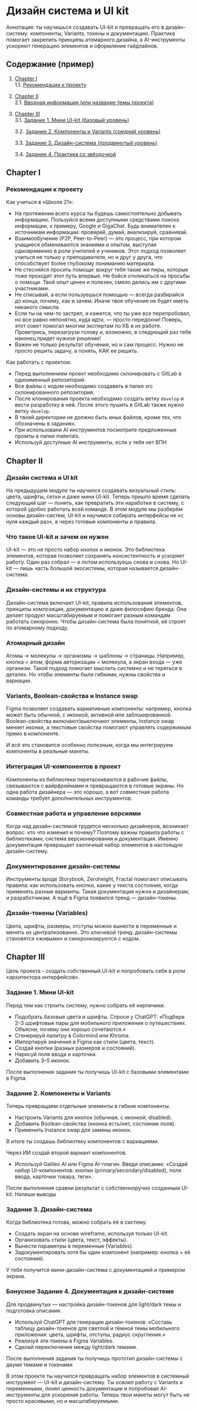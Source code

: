 # Дизайн система и UI kit
Аннотация: ты научишься создавать UI-kit и превращать его в дизайн-систему: компоненты, Variants, токены и документацию. Практика помогает закрепить принципы атомарного дизайна, а AI-инструменты ускоряют генерацию элементов и оформление гайдлайнов.

## Содержание (пример)
1. [Chapter I](#chapter-i) \
   1.1. [Рекомендации к проекту](#рекомендации-к-проекту)
2. [Chapter II](#chapter-ii) \
   2.1. [Вводная информация (или название темы проекта)](#информация)
3. [Chapter III](#chapter-iii) \
   3.1. [Задание 1. Мини UI-kit (базовый уровень)](#задание-1.-название)  
   
   3.2. [Задание 2. Компоненты и Variants (средний уровень)](#задание-2.-название)   
   
   3.3. [Задание 3. Дизайн-система (продвинутый уровень)](#задание-3.-название)
   
   3.4. [Задание 4. Практика со звёздочкой](#задание-4.-название) 
   
   
## Chapter I
### Рекомендации к проекту
Как учиться в «Школе 21»:  
- На протяжении всего курса ты будешь самостоятельно добывать информацию. Пользуйся всеми доступными средствами поиска информации, к примеру, Google и GigaChat. Будь внимателен к источникам информации: проверяй, думай, анализируй, сравнивай. 
- Взаимообучение (P2P, Peer-to-Peer) — это процесс, при котором учащиеся обмениваются знаниями и опытом, выступая одновременно в роли учителей и учеников. Этот подход позволяет учиться не только у преподавателя, но и друг у друга, что способствует более глубокому пониманию материала.
- Не стесняйся просить помощи: вокруг тебя такие же пиры, которые тоже проходят этот путь впервые. Не бойся откликаться на просьбы о помощи. Твой опыт ценен и полезен, смело делись им с другими участниками. 
- Не списывай, а если пользуешься помощью — всегда разбирайся до конца, почему, как и зачем. Иначе твое обучение не будет иметь никакого смысла. 
- Если ты на чем-то застрял, и кажется, что ты уже все перепробовал, но все равно непонятно, куда идти, — просто передохни! Поверь, этот совет помогал многим экспертам по КБ в их работе. Проветрись, перезагрузи голову и, возможно, в следующий раз тебе наконец придет нужное решение!
- Важен не только результат обучения, но и сам процесс. Нужно не просто решить задачу, а понять, КАК ее решить.

Как работать с проектом: 
- Перед выполнением проект необходимо склонировать с GitLab в одноименный репозиторий.
- Все файлы с кодом необходимо создавать в папке src склонированного репозитория.
- После клонирования проекта необходимо создать ветку `develop` и вести разработку в ней. После этого пушить в GitLab также нужно ветку `develop`.
- В твоей директории не должно быть иных файлов, кроме тех, что обозначены в заданиях.
- При использовани AI инструментов посмотрите предложенные промты в папке materials.
- Используй доступные AI инструменты, если у тебя нет ВПН

## Chapter II
### Дизайн система и UI kit 
На предыдущем модуле ты научился создавать визуальный стиль: цвета, шрифты, сетки и даже мини UI-kit. Теперь пришло время сделать следующий шаг — понять, как превратить эти наработки в систему, с которой удобно работать всей команде.
В этом модуле мы разберём основы дизайн-систем, UI-kit и научимся собирать интерфейсы не «с нуля каждый раз», а через готовые компоненты и правила.

### Что такое UI-kit и зачем он нужен
UI-kit — это не просто набор кнопок и иконок. Это библиотека элементов, которая позволяет сохранять консистентность и ускоряет работу. Один раз собрал — и потом используешь снова и снова.
Но UI-kit — лишь часть большой экосистемы, которая называется дизайн-система.

### Дизайн-системы и их структура
Дизайн-система включает UI-kit, правила использования элементов, принципы композиции, документацию и даже философию бренда. Она делает продукт масштабируемым и помогает разным командам работать синхронно.
Чтобы дизайн-система была понятной, её строят по атомарному подходу.

### Атомарный дизайн
Атомы → молекулы → организмы → шаблоны → страницы.
Например, кнопка = атом, форма авторизации = молекула, а экран входа — уже организм. Такой подход помогает мыслить системно и не теряться в деталях.
Но чтобы элементы были гибкими, нужны свойства и вариации.

### Variants, Boolean-свойства и Instance swap
Figma позволяет создавать вариативные компоненты: например, кнопка может быть обычной, с иконкой, активной или заблокированной. Boolean-свойства включают/выключают элементы, Instance swap меняет иконки, а текстовые свойства помогают управлять содержимым прямо в компоненте.

И всё это становится особенно полезным, когда мы интегрируем компоненты в реальные макеты.

### Интеграция UI-компонентов в проект
Компоненты из библиотеки перетаскиваются в рабочие файлы, связываются с вайрфреймами и превращаются в готовые экраны.
Но одна работа дизайнера — это хорошо, а вот совместная работа команды требует дополнительных инструментов.

### Совместная работа и управление версиями
Когда над дизайн-системой трудятся несколько дизайнеров, возникает вопрос: кто что изменил и почему? Поэтому важны правила работы с библиотеками, система версионирования и документация.
Именно документация превращает хаотичный набор элементов в настоящую дизайн-систему.

### Документирование дизайн-системы

Инструменты вроде Storybook, Zeroheight, Fractal помогают описывать правила: как использовать кнопки, какие у текста состояния, когда применять разные варианты. Такая документация нужна и дизайнерам, и разработчикам.
А ещё в Figma появился тренд — дизайн-токены.

### Дизайн-токены (Variables)
Цвета, шрифты, размеры, отступы можно вынести в переменные и менять их централизованно. Это ключевой тренд: дизайн-системы становятся «живыми» и синхронизируются с кодом.

## Chapter III
Цель проекта - создать собственный UI-kit и попробовать себя в роли «архитектора интерфейсов».

### Задание 1. Мини UI-kit
Перед тем как строить систему, нужно собрать её кирпичики.

- Подобрать базовые цвета и шрифты. Спроси у ChatGPT:
«Подбери 2–3 шрифтовые пары для мобильного приложения о путешествиях. Объясни, почему они хорошо сочетаются.»
- Сгенерируй палитру в Colormind или Khroma.
- Импортируй значения в Figma как стили (цвета, текст).
- Создай кнопки (разных размеров и состояний).
- Нарисуй поля ввода и карточки.
- Добавить 3–5 иконок.

После выполнения задания ты получишь UI-kit с базовыми элементами в Figma.

### Задание 2. Компоненты и Variants 
Теперь превращаем отдельные элементы в гибкие компоненты.

- Настроить Variants для кнопок (обычная, с иконкой, disabled).
- Добавить Boolean-свойства (иконка есть/нет, состояние поля).
- Применить Instance swap для замены иконок.

В итоге ты создашь библиотеку компонентов с вариациями.

Через ИИ создай второй вариант компонентов.
- Используй Galileo AI или Figma AI-плагин. Введи описание:
«Создай набор UI-компонентов: кнопки (primary/secondary/disabled), поля ввода, карточки товара, теги».

После выполнения сравни результат с собственноручно созданным UI-kit. Напиши выводы

### Задание 3. Дизайн-система
Когда библиотека готова, можно собрать её в систему.

- Создать экран на основе wireframe, используя только UI-kit.
- Организовать стили (цвета, текст, эффекты).
- Вынести параметры в переменные (Variables).
- Задокументировать хотя бы один компонент (например: кнопка + её состояния).

У тебя получится мини-дизайн-система с документацией и примером экрана.

### Бонусное Задание 4. Документация к дизайн-системе
Для продвинутых — настройка дизайн-токенов для light/dark темы и подготовка описания.

- Используй ChatGPT для генерации дизайн-токенов:
«Составь таблицу дизайн-токенов для светлой и тёмной темы мобильного приложения: цвета, шрифты, отступы, радиус скругления.»
- Реализуй эти токены в Figma Variables.
- Сделай переключение между light/dark темами.

После выполнения задания ты получишь прототип дизайн-системы с двумя темами и токенами

В этом проекте ты научился превращать набор элементов в системный инструмент — UI-kit и дизайн-систему. Ты освоил работу с Variants и переменными, понял ценность документации и попробовал AI-инструменты для ускорения работы. Теперь твои макеты могут быть не просто красивыми, но и масштабируемыми.
